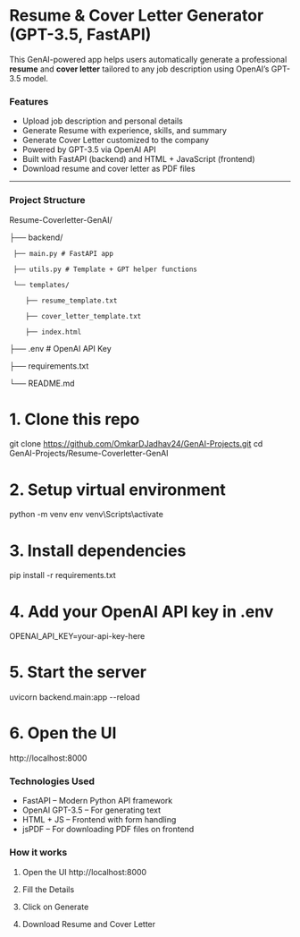 # Resume & Cover Letter Generator (GPT-3.5, FastAPI)

This GenAI-powered app helps users automatically generate a professional **resume** and **cover letter** tailored to any job description using OpenAI’s GPT-3.5 model.

### Features

- Upload job description and personal details
- Generate Resume with experience, skills, and summary
- Generate Cover Letter customized to the company
- Powered by GPT-3.5 via OpenAI API
- Built with FastAPI (backend) and HTML + JavaScript (frontend)
- Download resume and cover letter as PDF files

---

### Project Structure

Resume-Coverletter-GenAI/

├── backend/

     ├── main.py # FastAPI app

     ├── utils.py # Template + GPT helper functions

     └── templates/

        ├── resume_template.txt

        ├── cover_letter_template.txt

        ├── index.html

├── .env # OpenAI API Key

├── requirements.txt

└── README.md


# 1. Clone this repo
git clone https://github.com/OmkarDJadhav24/GenAI-Projects.git
cd GenAI-Projects/Resume-Coverletter-GenAI

# 2. Setup virtual environment
python -m venv env
venv\Scripts\activate


# 3. Install dependencies
pip install -r requirements.txt

# 4. Add your OpenAI API key in .env
OPENAI_API_KEY=your-api-key-here


# 5. Start the server
uvicorn backend.main:app --reload

# 6. Open the UI
http://localhost:8000


### Technologies Used
* FastAPI – Modern Python API framework
* OpenAI GPT-3.5 – For generating text
* HTML + JS – Frontend with form handling
* jsPDF – For downloading PDF files on frontend

### How it works

1. Open the UI
http://localhost:8000

2. Fill the Details

3. Click on Generate

4. Download Resume and Cover Letter